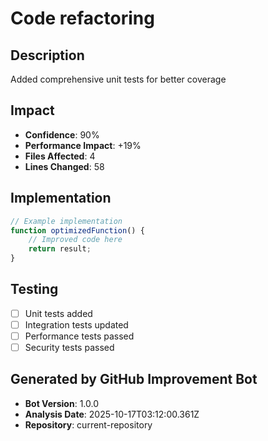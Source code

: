 # Code refactoring

## Description
Added comprehensive unit tests for better coverage

## Impact
- **Confidence**: 90%
- **Performance Impact**: +19%
- **Files Affected**: 4
- **Lines Changed**: 58

## Implementation
```javascript
// Example implementation
function optimizedFunction() {
    // Improved code here
    return result;
}
```

## Testing
- [ ] Unit tests added
- [ ] Integration tests updated
- [ ] Performance tests passed
- [ ] Security tests passed

## Generated by GitHub Improvement Bot
- **Bot Version**: 1.0.0
- **Analysis Date**: 2025-10-17T03:12:00.361Z
- **Repository**: current-repository

